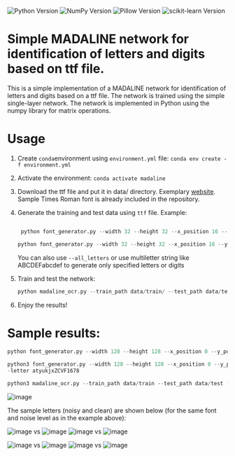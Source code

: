![Python Version](https://img.shields.io/badge/Python-3.12-blue) ![NumPy Version](https://img.shields.io/badge/NumPy-latest-green) ![Pillow Version](https://img.shields.io/badge/Pillow-latest-orange)
![scikit-learn Version](https://img.shields.io/badge/scikit--learn-latest-yellowgreen)


# Simple MADALINE network for identification of letters and digits based on ttf file.

This is a simple implementation of a MADALINE network for identification of letters and digits based on a ttf file. The network is trained using the simple single-layer network. The network is implemented in Python using the numpy library for matrix operations.

# Usage

1. Create `conda`environment using `environment.yml` file:
   `conda env create -f environment.yml`
2. Activate the environment:
   `conda activate madaline`
3. Download the ttf file and put it in data/ directory. Exemplary [website](https://www.download-free-fonts.com/details/86847/times-roman). Sample Times Roman font is already included in the repository.
3. Generate the training and test data using `ttf` file. Example:
   ```python
   
    python font_generator.py --width 32 --height 32 --x_position 16 --y_position 16 --font_file data/times-ro.ttf --noise_level 0 --output_dir data/train --overwrite --all_letters```

   python font_generator.py --width 32 --height 32 --x_position 16 --y_position 16 --font_file data/times-ro.ttf --noise_level 30 --output_dir data/test_noise_30 --overwrite --all_digits
   ```

   You can also use `--all_letters` or use multiletter string like ABCDEFabcdef to generate only specified letters or digits

4. Train and test the network:
   ```python
   python madaline_ocr.py --train_path data/train/ --test_path data/test_90
   ```
5. Enjoy the results!

# Sample results:

```python
python font_generator.py --width 128 --height 128 --x_position 0 --y_position 0 --font_size 32 --font_file data/times-ro.ttf --noise_level 50 --output_dir data/test --overwrite --letter atyukjxZCVF1678

python3 font_generator.py --width 128 --height 128 --x_position 0 --y_position 0 --font_size 32 --font_file data/times-ro.ttf --noise_level 0 --output_dir data/train --overwrite -
-letter atyukjxZCVF1678

python3 madaline_ocr.py --train_path data/train --test_path data/test --plot_results
```

![image](https://github.com/Rmadeye/madaline_mlp/assets/46814304/fd21322a-4d70-4a61-9229-2df9f8a7c067)

The sample letters (noisy and clean) are shown below (for the same font and noise level as in the example above):

![image](https://github.com/Rmadeye/madaline_mlp/assets/46814304/0cbef62c-db60-4227-923f-e284901e3c22) vs ![image](https://github.com/Rmadeye/madaline_mlp/assets/46814304/7e189882-8433-412f-bdcf-e5231cfb1646)    ![image](https://github.com/Rmadeye/madaline_mlp/assets/46814304/4cc43732-85f6-4bb6-8cc2-4a45cd546bff) vs    ![image](https://github.com/Rmadeye/madaline_mlp/assets/46814304/b4301ba8-f59d-4856-b21b-d0198e16a2e8)

![image](https://github.com/Rmadeye/madaline_mlp/assets/46814304/458482f4-0849-466f-9656-fbd39b5b4ddf) vs ![image](https://github.com/Rmadeye/madaline_mlp/assets/46814304/b18bc72b-3c13-4e23-b6c2-d142b67d8f09)    ![image](https://github.com/Rmadeye/madaline_mlp/assets/46814304/3eae65a3-fa24-444b-b630-cb0d066409af) vs ![image](https://github.com/Rmadeye/madaline_mlp/assets/46814304/40675a7b-2677-4b3a-a21d-8a05b0510bf5)







   

